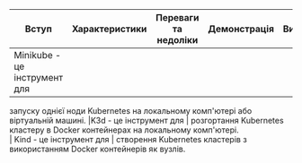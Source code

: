 | Вступ                         | Характеристики                | Переваги та недоліки                | Демонстрація                  | Висновки                  |
|-------------------------------|-------------------------------|-------------------------------------|-------------------------------|---------------------------|
|Minikube - це інструмент для   |                               |                                     |                               |                           |
 запуску однієї ноди Kubernetes 
 на локальному комп'ютері або 
 віртуальній машині. 
|K3d - це інструмент для        |
 розгортання Kubernetes кластеру 
 в Docker контейнерах на 
 локальному комп'ютері.    
|   Kind - це інструмент для    |
 створення Kubernetes кластерів 
 з використанням Docker 
 контейнерів як вузлів.         